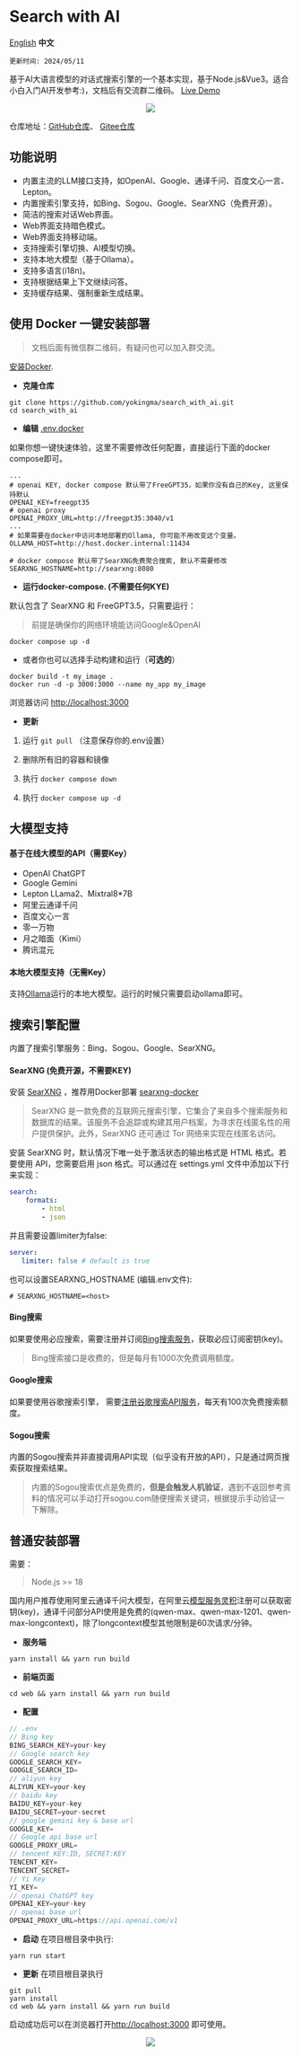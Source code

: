 # Search with AI

[English](./README.md) **中文**  

```更新时间: 2024/05/11```

基于AI大语言模型的对话式搜索引擎的一个基本实现，基于Node.js&Vue3。适合小白入门AI开发参考:)，文档后有交流群二维码。 [Live Demo](https://isou.chat/)  

<div align="center">
 <img src="./screenshot_cn.png"></img>
</div>

仓库地址：[GitHub仓库](https://github.com/yokingma/search_with_ai)、 [Gitee仓库](https://gitee.com/zac_ma/search_with_ai)  

## 功能说明

* 内置主流的LLM接口支持，如OpenAI、Google、通译千问、百度文心一言、Lepton。
* 内置搜索引擎支持，如Bing、Sogou、Google、SearXNG（免费开源）。
* 简洁的搜索对话Web界面。
* Web界面支持暗色模式。
* Web界面支持移动端。
* 支持搜索引擎切换、AI模型切换。
* 支持本地大模型（基于Ollama）。
* 支持多语言(i18n)。
* 支持根据结果上下文继续问答。
* 支持缓存结果、强制重新生成结果。

## 使用 Docker 一键安装部署

> 文档后面有微信群二维码，有疑问也可以加入群交流。

[安装Docker](https://docs.docker.com/install/).

* **克隆仓库**

```shell
git clone https://github.com/yokingma/search_with_ai.git
cd search_with_ai
```

* **编辑** [.env.docker](https://github.com/yokingma/search_with_ai/blob/main/.env)

如果你想一键快速体验，这里不需要修改任何配置，直接运行下面的docker compose即可。

```shell
...
# openai KEY, docker compose 默认带了FreeGPT35，如果你没有自己的Key, 这里保持默认
OPENAI_KEY=freegpt35
# openai proxy
OPENAI_PROXY_URL=http://freegpt35:3040/v1
...
# 如果需要在docker中访问本地部署的Ollama, 你可能不用改变这个变量。
OLLAMA_HOST=http://host.docker.internal:11434

# docker compose 默认带了SearXNG免费聚合搜索, 默认不需要修改
SEARXNG_HOSTNAME=http://searxng:8080
```

* **运行docker-compose. (不需要任何KYE)**

默认包含了 SearXNG 和 FreeGPT3.5，只需要运行：
> 前提是确保你的网络环境能访问Google&OpenAI

```shell
docker compose up -d
```

* 或者你也可以选择手动构建和运行（**可选的**）

```shell
docker build -t my_image .
docker run -d -p 3000:3000 --name my_app my_image
```

浏览器访问 <http://localhost:3000>

* **更新**

1. 运行 ```git pull``` （注意保存你的.env设置）

2. 删除所有旧的容器和镜像
3. 执行 ```docker compose down```
4. 执行 ```docker compose up -d```

## 大模型支持

#### 基于在线大模型的API（需要Key）

* OpenAI ChatGPT
* Google Gemini
* Lepton LLama2、Mixtral8*7B
* 阿里云通译千问
* 百度文心一言
* 零一万物
* 月之暗面（Kimi）
* 腾讯混元

#### 本地大模型支持（无需Key）

支持[Ollama](https://github.com/ollama/ollama)运行的本地大模型。运行的时候只需要启动ollama即可。

## 搜索引擎配置

内置了搜索引擎服务：Bing、Sogou、Google、SearXNG。

#### SearXNG (免费开源，不需要KEY)

安装 [SearXNG](https://github.com/searxng/searxng) ，推荐用Docker部署 [searxng-docker](https://github.com/searxng/searxng-docker)
> SearXNG 是一款免费的互联网元搜索引擎，它集合了来自多个搜索服务和数据库的结果。该服务不会追踪或构建其用户档案，为寻求在线匿名性的用户提供保护。此外，SearXNG 还可通过 Tor 网络来实现在线匿名访问。

安装 SearXNG 时，默认情况下唯一处于激活状态的输出格式是 HTML 格式。若要使用 API，您需要启用 json 格式。可以通过在 settings.yml 文件中添加以下行来实现：

```yaml
search:
    formats:
        - html
        - json
```

并且需要设置limiter为false:

```yaml
server:
   limiter: false # default is true
```

也可以设置SEARXNG_HOSTNAME (编辑.env文件):

```shell
# SEARXNG_HOSTNAME=<host>
```

#### Bing搜索

如果要使用必应搜索，需要注册并订阅[Bing搜索服务](https://www.microsoft.com/en-us/bing/apis/bing-web-search-api)，获取必应订阅密钥(key)。

> Bing搜索接口是收费的，但是每月有1000次免费调用额度。

#### Google搜索

如果要使用谷歌搜索引擎， 需要[注册谷歌搜索API服务](https://developers.google.com/custom-search)，每天有100次免费搜索额度。

#### Sogou搜索

内置的Sogou搜索并非直接调用API实现（似乎没有开放的API），只是通过网页搜索获取搜索结果。
> 内置的Sogou搜索优点是免费的，**但是会触发人机验证**，遇到不返回参考资料的情况可以手动打开sogou.com随便搜索关键词，根据提示手动验证一下解除。

## 普通安装部署

需要：
> Node.js >= 18

国内用户推荐使用阿里云通译千问大模型，在阿里云[模型服务灵积](https://dashscope.aliyun.com/)注册可以获取密钥(key)，通译千问部分API使用是免费的(qwen-max、qwen-max-1201、qwen-max-longcontext)，除了longcontext模型其他限制是60次请求/分钟。

* **服务端**

```shell
yarn install && yarn run build
```

* **前端页面**

```shell
cd web && yarn install && yarn run build
```

* **配置**

```ts
// .env
// Bing key
BING_SEARCH_KEY=your-key
// Google search key
GOOGLE_SEARCH_KEY=
GOOGLE_SEARCH_ID=
// aliyun key
ALIYUN_KEY=your-key
// baidu key
BAIDU_KEY=your-key
BAIDU_SECRET=your-secret
// google gemini key & base url
GOOGLE_KEY=
// Google api base url
GOOGLE_PROXY_URL=
// tencent KEY:ID, SECRET:KEY
TENCENT_KEY=
TENCENT_SECRET=
// Yi Key
YI_KEY=
// openai ChatGPT key
OPENAI_KEY=your-key
// openai base url
OPENAI_PROXY_URL=https://api.openai.com/v1
```

* **启动**
在项目根目录中执行:

```shell
yarn run start 
```

* **更新**
在项目根目录执行

```shell
git pull
yarn install
cd web && yarn install && yarn run build
```

启动成功后可以在浏览器打开<http://localhost:3000> 即可使用。

<div align="center">
 <img src="./qrcode.jpg"></img>
</div>
